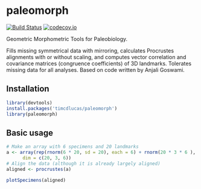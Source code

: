 paleomorph
==============

[![Build Status](https://travis-ci.org/timcdlucas/paleomorph.svg)](https://travis-ci.org/timcdlucas/paleomorph)
[![codecov.io](https://codecov.io/github/timcdlucas/paleomorph/coverage.svg?branch=master)](https://codecov.io/github/timcdlucas/paleomorph?branch=master)

Geometric Morphometric Tools for Paleobiology.

Fills missing symmetrical data with mirroring, calculates Procrustes alignments with or without scaling, and computes vector correlation and covariance matrices (congruence coefficients) of 3D landmarks. 
Tolerates missing data for all analyses. 
Based on code written by Anjali Goswami.


Installation
-------------

```r
library(devtools)
install.packages('timcdlucas/paleomorph')
library(paleomorph)
```





Basic usage
------------

```r
# Make an array with 6 specimens and 20 landmarks
a <- array(rep(rnorm(6 * 20, sd = 20), each = 6) + rnorm(20 * 3 * 6 ), 
      dim = c(20, 3, 6))
# Align the data (although it is already largely aligned)
aligned <- procrustes(a)

plotSpecimens(aligned)
```

